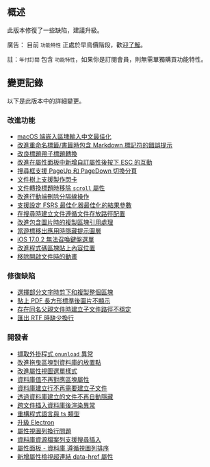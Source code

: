 ## 概述

此版本修復了一些缺陷，建議升級。

廣告： 目前 `功能特性` 正處於早鳥價階段，歡迎[了解](https://b3log.org/siyuan/pricing.html)。

註：`年付訂閱` 包含 `功能特性`，如果你是訂閱會員，則無需單獨購買功能特性。

## 變更記錄

以下是此版本中的詳細變更。

### 改進功能

* [macOS 端嵌入區塊輸入中文最佳化](https://github.com/siyuan-note/siyuan/issues/9216)
* [改進重命名標籤/書籤時包含 Markdown 標記符的錯誤提示](https://github.com/siyuan-note/siyuan/issues/9248)
* [改良標題帶子標題轉換](https://github.com/siyuan-note/siyuan/issues/9264)
* [改進在屬性面板中新增自訂屬性後按下 ESC 的互動](https://github.com/siyuan-note/siyuan/issues/9282)
* [搜尋框支援 PageUp 和 PageDown 切換分頁](https://github.com/siyuan-note/siyuan/issues/9284)
* [文件樹上支援製作閃卡](https://github.com/siyuan-note/siyuan/issues/9288)
* [文件轉換標題時移除 `scroll` 屬性](https://github.com/siyuan-note/siyuan/issues/9297)
* [改進行動端刪除分隔線操作](https://github.com/siyuan-note/siyuan/issues/9302)
* [支援設定 FSRS 最佳化器最佳化的結果參數](https://github.com/siyuan-note/siyuan/issues/9309)
* [在搜尋時建立文件遵循文件存放路徑配置](https://github.com/siyuan-note/siyuan/issues/9316)
* [改進包含圖片時的複製區塊引用處理](https://github.com/siyuan-note/siyuan/issues/9317)
* [當遊標移出應用時隱藏提示圖層](https://github.com/siyuan-note/siyuan/issues/9318)
* [iOS 17.0.2 無法召喚鍵盤選單](https://github.com/siyuan-note/siyuan/issues/9320)
* [改進程式碼區塊貼上內容位置](https://github.com/siyuan-note/siyuan/issues/9323)
* [移除開啟文件時的動畫](https://github.com/siyuan-note/siyuan/issues/9324)

### 修復缺陷

* [選擇部分文字時剪下和複製整個區塊](https://github.com/siyuan-note/siyuan/issues/9283)
* [貼上 PDF 長方形標準後圖片不顯示](https://github.com/siyuan-note/siyuan/issues/9321)
* [存在同名父親文件時建立子文件路徑不穩定](https://github.com/siyuan-note/siyuan/issues/9322)
* [匯出 RTF 時缺少換行](https://github.com/siyuan-note/siyuan/issues/9325)

### 開發者

* [擷取外掛程式 `onunload` 異常](https://github.com/siyuan-note/siyuan/issues/9240)
* [改進拖曳區塊到資料庫的放置點](https://github.com/siyuan-note/siyuan/issues/9273)
* [改進屬性視圖選單樣式](https://github.com/siyuan-note/siyuan/issues/9281)
* [資料庫值不再對應區塊屬性](https://github.com/siyuan-note/siyuan/issues/9293)
* [資料庫建立行不再需要建立子文件](https://github.com/siyuan-note/siyuan/issues/9294)
* [透過資料庫建立的文件不再自動隱藏](https://github.com/siyuan-note/siyuan/issues/9298)
* [跨文件插入資料庫後渲染異常](https://github.com/siyuan-note/siyuan/issues/9299)
* [重構程式語言與 ts 類型](https://github.com/siyuan-note/siyuan/pull/9300)
* [升級 Electron](https://github.com/siyuan-note/siyuan/issues/9301)
* [屬性視圖列換行問題](https://github.com/siyuan-note/siyuan/issues/9303)
* [資料庫資源檔案列支援搜尋插入](https://github.com/siyuan-note/siyuan/issues/9313)
* [屬性面板 - 資料庫 遵循視圖列排序](https://github.com/siyuan-note/siyuan/issues/9319)
* [新增屬性檢視超連結 data-href 屬性](https://github.com/siyuan-note/siyuan/issues/9291)
